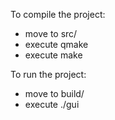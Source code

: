 To compile the project:
- move to src/
- execute qmake
- execute make

To run the project:
- move to build/
- execute ./gui
